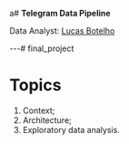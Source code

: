 a# **Telegram Data Pipeline**

Data Analyst: [Lucas Botelho](https://www.linkedin.com/in/lucasbotelho97/)

---# final_project

# **Topics**

<ol type="1">
  <li>Context;</li>
  <li>Architecture;</li>
  <li>Exploratory data analysis.</li>
</ol>
